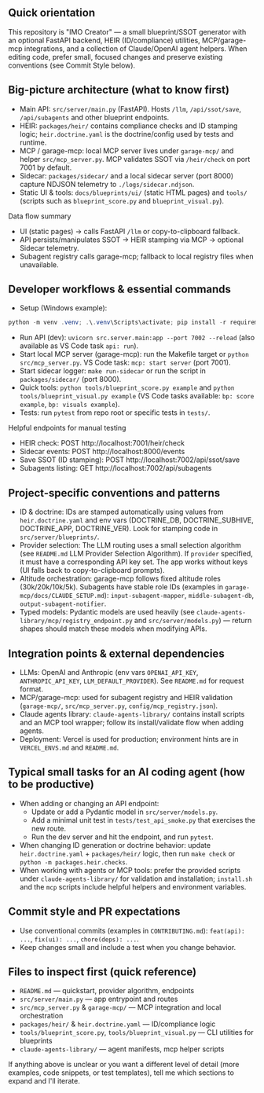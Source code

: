 ## Quick orientation

This repository is "IMO Creator" — a small blueprint/SSOT generator with an optional FastAPI backend, HEIR (ID/compliance) utilities, MCP/garage-mcp integrations, and a collection of Claude/OpenAI agent helpers. When editing code, prefer small, focused changes and preserve existing conventions (see Commit Style below).

## Big-picture architecture (what to know first)
- Main API: `src/server/main.py` (FastAPI). Hosts `/llm`, `/api/ssot/save`, `/api/subagents` and other blueprint endpoints.
- HEIR: `packages/heir/` contains compliance checks and ID stamping logic; `heir.doctrine.yaml` is the doctrine/config used by tests and runtime.
- MCP / garage-mcp: local MCP server lives under `garage-mcp/` and helper `src/mcp_server.py`. MCP validates SSOT via `/heir/check` on port 7001 by default.
- Sidecar: `packages/sidecar/` and a local sidecar server (port 8000) capture NDJSON telemetry to `./logs/sidecar.ndjson`.
- Static UI & tools: `docs/blueprints/ui/` (static HTML pages) and `tools/` (scripts such as `blueprint_score.py` and `blueprint_visual.py`).

Data flow summary
- UI (static pages) -> calls FastAPI `/llm` or copy-to-clipboard fallback.
- API persists/manipulates SSOT -> HEIR stamping via MCP -> optional Sidecar telemetry.
- Subagent registry calls garage-mcp; fallback to local registry files when unavailable.

## Developer workflows & essential commands
- Setup (Windows example):

```powershell
python -m venv .venv; .\.venv\Scripts\activate; pip install -r requirements.txt
```

- Run API (dev): `uvicorn src.server.main:app --port 7002 --reload` (also available as VS Code task `api: run`).
- Start local MCP server (garage-mcp): run the Makefile target or `python src/mcp_server.py`. VS Code task: `mcp: start server` (port 7001).
- Start sidecar logger: `make run-sidecar` or run the script in `packages/sidecar/` (port 8000).
- Quick tools: `python tools/blueprint_score.py example` and `python tools/blueprint_visual.py example` (VS Code tasks available: `bp: score example`, `bp: visuals example`).
- Tests: run `pytest` from repo root or specific tests in `tests/`.

Helpful endpoints for manual testing
- HEIR check: POST http://localhost:7001/heir/check
- Sidecar events: POST http://localhost:8000/events
- Save SSOT (ID stamping): POST http://localhost:7002/api/ssot/save
- Subagents listing: GET http://localhost:7002/api/subagents

## Project-specific conventions and patterns
- ID & doctrine: IDs are stamped automatically using values from `heir.doctrine.yaml` and env vars (DOCTRINE_DB, DOCTRINE_SUBHIVE, DOCTRINE_APP, DOCTRINE_VER). Look for stamping code in `src/server/blueprints/`.
- Provider selection: The LLM routing uses a small selection algorithm (see `README.md` LLM Provider Selection Algorithm). If `provider` specified, it must have a corresponding API key set. The app works without keys (UI falls back to copy-to-clipboard prompts).
- Altitude orchestration: garage-mcp follows fixed altitude roles (30k/20k/10k/5k). Subagents have stable role IDs (examples in `garage-mcp/docs/CLAUDE_SETUP.md`): `input-subagent-mapper`, `middle-subagent-db`, `output-subagent-notifier`.
- Typed models: Pydantic models are used heavily (see `claude-agents-library/mcp/registry_endpoint.py` and `src/server/models.py`) — return shapes should match these models when modifying APIs.

## Integration points & external dependencies
- LLMs: OpenAI and Anthropic (env vars `OPENAI_API_KEY`, `ANTHROPIC_API_KEY`, `LLM_DEFAULT_PROVIDER`). See `README.md` for request format.
- MCP/garage-mcp: used for subagent registry and HEIR validation (`garage-mcp/`, `src/mcp_server.py`, `config/mcp_registry.json`).
- Claude agents library: `claude-agents-library/` contains install scripts and an MCP tool wrapper; follow its install/validate flow when adding agents.
- Deployment: Vercel is used for production; environment hints are in `VERCEL_ENVS.md` and `README.md`.

## Typical small tasks for an AI coding agent (how to be productive)
- When adding or changing an API endpoint:
  - Update or add a Pydantic model in `src/server/models.py`.
  - Add a minimal unit test in `tests/test_api_smoke.py` that exercises the new route.
  - Run the dev server and hit the endpoint, and run `pytest`.
- When changing ID generation or doctrine behavior: update `heir.doctrine.yaml` + `packages/heir/` logic, then run `make check` or `python -m packages.heir.checks`.
- When working with agents or MCP tools: prefer the provided scripts under `claude-agents-library/` for validation and installation; `install.sh` and the `mcp` scripts include helpful helpers and environment variables.

## Commit style and PR expectations
- Use conventional commits (examples in `CONTRIBUTING.md`): `feat(api): ...`, `fix(ui): ...`, `chore(deps): ...`.
- Keep changes small and include a test when you change behavior.

## Files to inspect first (quick reference)
- `README.md` — quickstart, provider algorithm, endpoints
- `src/server/main.py` — app entrypoint and routes
- `src/mcp_server.py` & `garage-mcp/` — MCP integration and local orchestration
- `packages/heir/` & `heir.doctrine.yaml` — ID/compliance logic
- `tools/blueprint_score.py`, `tools/blueprint_visual.py` — CLI utilities for blueprints
- `claude-agents-library/` — agent manifests, mcp helper scripts

If anything above is unclear or you want a different level of detail (more examples, code snippets, or test templates), tell me which sections to expand and I'll iterate. 
